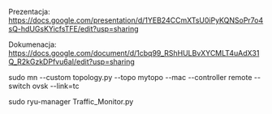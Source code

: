   Prezentacja: https://docs.google.com/presentation/d/1YEB24CCmXTsU0iPyKQNSoPr7o4sQ-hdUGsKYicfsTFE/edit?usp=sharing
  
  Dokumenacja: https://docs.google.com/document/d/1cbq99_RShHULBvXYCMLT4uAdX31Q_R2kGzkDPfvu6aI/edit?usp=sharing
  
  
  sudo mn --custom topology.py --topo mytopo --mac --controller remote --switch ovsk --link=tc
  
  sudo ryu-manager Traffic_Monitor.py 

